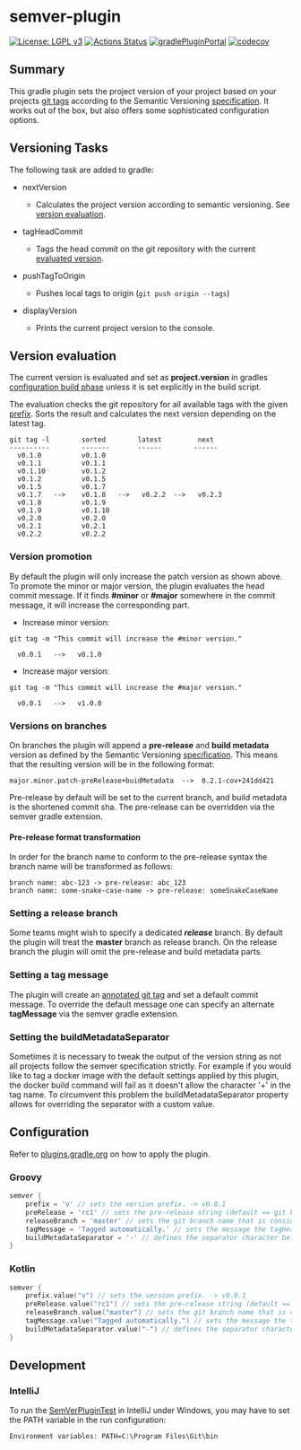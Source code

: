 # semver-plugin
[![License: LGPL v3](https://img.shields.io/badge/License-LGPL%20v3-blue.svg)](https://www.gnu.org/licenses/lgpl-3.0)
[![Actions Status](https://github.com/f-u-z-z-l-e/semver-plugin/workflows/build/badge.svg)](https://github.com/f-u-z-z-l-e/semver-plugin/actions)
[![gradlePluginPortal](https://img.shields.io/maven-metadata/v/https/plugins.gradle.org/m2/ch/fuzzle/gradle/semver/ch.fuzzle.gradle.semver.gradle.plugin/maven-metadata.xml.svg?label=gradlePluginPortal)](https://plugins.gradle.org/plugin/ch.fuzzle.gradle.semver)
[![codecov](https://codecov.io/gh/f-u-z-z-l-e/semver-plugin/branch/master/graph/badge.svg)](https://codecov.io/gh/f-u-z-z-l-e/semver-plugin)

## Summary
This gradle plugin sets the project version of your project based on your projects
[git tags](https://git-scm.com/book/en/v2/Git-Basics-Tagging) according to the Semantic Versioning
[specification](https://semver.org). It works out of the box, but also offers some sophisticated configuration options.

## Versioning Tasks
The following task are added to gradle:
* nextVersion
  * Calculates the project version according to semantic versioning. See [version evaluation](#version-evaluation).

* tagHeadCommit
  * Tags the head commit on the git repository with the current [evaluated version](#Version-evaluation).

* pushTagToOrigin
  * Pushes local tags to origin (```git push origin --tags```)

* displayVersion
  * Prints the current project version to the console.

## Version evaluation
The current version is evaluated and set as **project.version** in gradles
[configuration build phase](https://docs.gradle.org/current/userguide/build_lifecycle.html#sec:build_phases) unless it
is set explicitly in the build script.

The evaluation checks the git repository for all available tags with the given [prefix](#configuration). Sorts the result and
calculates the next version depending on the latest tag.

```
git tag -l        sorted        latest         next
----------        -------       ------        ------
  v0.1.0          v0.1.0
  v0.1.1          v0.1.1
  v0.1.10         v0.1.2
  v0.1.2          v0.1.5
  v0.1.5          v0.1.7
  v0.1.7   -->    v0.1.8   -->   v0.2.2  -->   v0.2.3
  v0.1.8          v0.1.9
  v0.1.9          v0.1.10
  v0.2.0          v0.2.0
  v0.2.1          v0.2.1
  v0.2.2          v0.2.2
```

### Version promotion
By default the plugin will only increase the patch version as shown above. To promote the minor or major version, the
plugin evaluates the head commit message. If it finds **#minor** or **#major** somewhere in the commit message, it will
increase the corresponding part.

* Increase minor version:
```
git tag -m "This commit will increase the #minor version."

  v0.0.1   -->   v0.1.0
```
* Increase major version:
```
git tag -m "This commit will increase the #major version."

  v0.0.1   -->   v1.0.0
```

### Versions on branches
On branches the plugin will append a **pre-release** and **build metadata** version as defined by the Semantic Versioning
[specification](https://semver.org). This means that the resulting version will be in the following format:

```
major.minor.patch-preRelease+buidMetadata  -->  0.2.1-cov+241dd421
```

Pre-release by default will be set to the current branch, and build metadata is the shortened commit sha. The pre-release
can be overridden via the semver gradle extension.

#### Pre-release format transformation
In order for the branch name to conform to the pre-release syntax the branch name will be transformed as follows:
```
branch name: abc-123 -> pre-release: abc_123
branch name: some-snake-case-name -> pre-release: someSnakeCaseName
```

### Setting a release branch
Some teams might wish to specify a dedicated ***release*** branch. By default the plugin will treat the **master**
branch as release branch. On the release branch the plugin will omit the pre-release and build metadata parts.

### Setting a tag message
The plugin will create an [annotated git tag](https://git-scm.com/book/en/v2/Git-Basics-Tagging) and set a default commit
message. To override the default message one can specify an alternate **tagMessage** via the semver gradle extension. 

### Setting the buildMetadataSeparator
Sometimes it is necessary to tweak the output of the version string as not all projects follow the semver specification
strictly. For example if you would like to tag a docker image with the default settings applied by this plugin, the
docker build command will fail as it doesn't allow the character '+' in the tag name. To circumvent this problem the
buildMetadataSeparator property allows for overriding the separator with a custom value. 

## Configuration
Refer to [plugins.gradle.org](https://plugins.gradle.org/plugin/ch.fuzzle.gradle.semver) on how to apply the plugin.

### Groovy
```groovy
semver {
    prefix = 'v' // sets the version prefix. -> v0.0.1
    preRelease = 'rc1' // sets the pre-release string (default == git branch name)
    releaseBranch = 'master' // sets the git branch name that is considered to be the 'release' branch.
    tagMessage = 'Tagged automatically.' // sets the message the tagHeadCommit task should use (default = 'Tagged by 'ch.fuzzle.gradle.semver' gradle plugin.')
    buildMetadataSeparator = '-' // defines the separator character before buildMetadata. (default = '+')
}
```

### Kotlin
```kotlin
semver {
    prefix.value("v") // sets the version prefix. -> v0.0.1
    preRelease.value("rc1") // sets the pre-release string (default == git branch name)
    releaseBranch.value("master") // sets the git branch name that is considered to be the 'release' branch.
    tagMessage.value("Tagged automatically.") // sets the message the tagHeadCommit task should use (default = 'Tagged by 'ch.fuzzle.gradle.semver' gradle plugin.')
    buildMetadataSeparator.value("-") // defines the separator character before buildMetadata. (default = '+')
}
```

## Development

### IntelliJ
To run the [SemVerPluginTest](src/test/kotlin/SemVerPluginTest.kt) in IntelliJ under Windows, you may have to set the
PATH variable in the run configuration: 

    Environment variables: PATH=C:\Program Files\Git\bin


